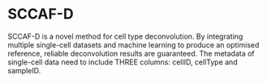 SCCAF-D
=======
SCCAF-D is a novel method for cell type deconvolution. By integrating multiple single-cell datasets and machine learning to produce an optimised reference, reliable deconvolution results are guaranteed.
The metadata of single-cell data need to include THREE columns: cellID, cellType and sampleID.
